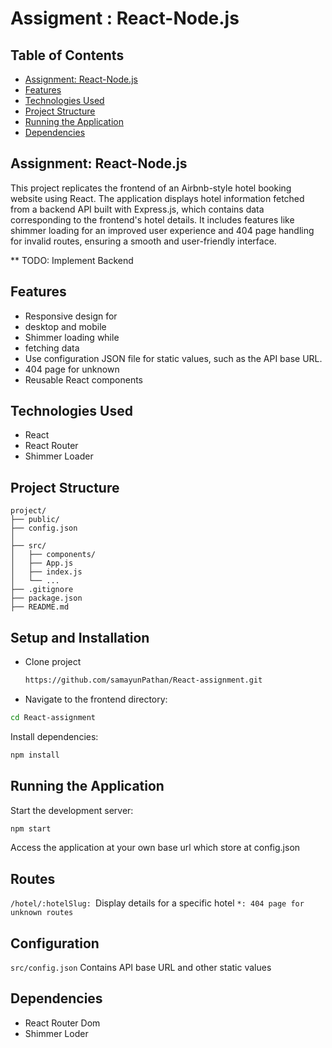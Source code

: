 
# Assigment : React-Node.js
## Table of Contents
- [Assignment: React-Node.js](#assignment-react-nodejs)
- [Features](#features)
- [Technologies Used](#technologies-used)
- [Project Structure](#project-structure)
- [Running the Application](#running-the-application)
- [Dependencies](#dependencies)

## Assignment: React-Node.js
This project replicates the frontend of an Airbnb-style hotel booking website using React.
The application displays hotel information fetched from a backend API built with Express.js, which contains data corresponding to the frontend's hotel details. It includes features like shimmer loading for an improved user experience and 404 page handling for invalid routes, ensuring a smooth and user-friendly interface.
 
** TODO: Implement Backend 

## Features

- Responsive design for 
- desktop and mobile
- Shimmer loading while 
- fetching data
- Use configuration JSON file for static values, such as the API base URL.
- 404 page for unknown 
- Reusable React components


## Technologies Used

- React
- React Router
- Shimmer Loader

## Project Structure 

```
project/
├── public/               
├── config.json           
│   
├── src/                            
│   ├── components/                        
│   ├── App.js            
│   ├── index.js           
│   └── ...
├── .gitignore             
├── package.json           
├── README.md             
```

## Setup and Installation
- Clone project
  ```bash
  https://github.com/samayunPathan/React-assignment.git
  ``` 
- Navigate to the frontend directory:
```bash
cd React-assignment
```

Install dependencies:
```bash
npm install
```


## Running the Application

Start the development server:
```bash
npm start
```

Access the application at your own base url which store at config.json 

## Routes

`/hotel/:hotelSlug: `Display details for a specific hotel
`*: 404 page for unknown routes`

## Configuration

`src/config.json`
Contains API base URL and other static values

## Dependencies
- React Router Dom
- Shimmer Loder
  

